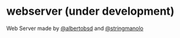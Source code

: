 # webserver (under development)
Web Server made by [@albertobsd](https://github.com/albertobsd) and [@stringmanolo](https://github.com/StringManolo)
